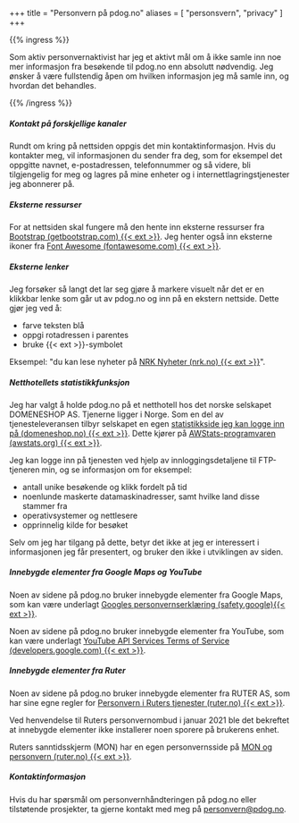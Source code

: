 +++
title = "Personvern på pdog.no"
aliases = [
    "personsvern",
    "privacy"
]
+++

{{% ingress %}}

Som aktiv personvernaktivist har jeg et aktivt mål om å ikke samle inn noe mer informasjon fra
besøkende til pdog.no enn absolutt nødvendig. Jeg ønsker å være fullstendig åpen om hvilken
informasjon jeg må samle inn, og hvordan det behandles.

{{% /ingress %}}

##### Kontakt på forskjellige kanaler

Rundt om kring på nettsiden oppgis det min kontaktinformasjon. Hvis du kontakter meg, vil
informasjonen du sender fra deg, som for eksempel det oppgitte navnet, e-postadressen, telefonnummer
og så videre, bli tilgjengelig for meg og lagres på mine enheter og i internettlagringstjenester
jeg abonnerer på.

##### Eksterne ressurser

For at nettsiden skal fungere må den hente inn eksterne ressurser fra [Bootstrap (getbootstrap.com)
{{< ext >}}][bootstrap]. Jeg henter også inn eksterne ikoner fra [Font Awesome (fontawesome.com)
{{< ext >}}][fontawesome].

##### Eksterne lenker

Jeg forsøker så langt det lar seg gjøre å markere visuelt når det er en klikkbar lenke som går
ut av pdog.no og inn på en ekstern nettside. Dette gjør jeg ved å:

- farve teksten blå
- oppgi rotadressen i parentes
- bruke {{< ext >}}-symbolet

Eksempel: "du kan lese nyheter på [NRK Nyheter (nrk.no) {{< ext >}}](https://nrk.no)".

##### Netthotellets statistikkfunksjon

Jeg har valgt å holde pdog.no på et netthotell hos det norske selskapet DOMENESHOP AS. Tjenerne
ligger i Norge. Som en del av tjenesteleveransen tilbyr selskapet en egen [statistikkside jeg
kan logge inn på (domeneshop.no) {{< ext >}}][domeneshop-stat]. Dette kjører på
[AWStats-programvaren (awstats.org) {{< ext >}}][awstats].

Jeg kan logge inn på tjenesten
ved hjelp av innloggingsdetaljene til FTP-tjeneren min, og se informasjon om for eksempel:

- antall unike besøkende og klikk fordelt på tid
- noenlunde maskerte datamaskinadresser, samt hvilke land disse stammer fra
- operativsystemer og nettlesere
- opprinnelig kilde for besøket

Selv om jeg har tilgang på dette, betyr det ikke at jeg er interessert i informasjonen jeg får
presentert, og bruker den ikke i utviklingen av siden.

##### Innebygde elementer fra Google Maps og YouTube

Noen av sidene på pdog.no bruker innebygde elementer fra Google Maps, som kan være underlagt
[Googles personvernserklæring (safety.google){{< ext >}}][google].

Noen av sidene på pdog.no bruker innebygde elementer fra YouTube, som kan være underlagt
[YouTube API Services Terms of Service (developers.google.com) {{< ext >}}][yt].

##### Innebygde elementer fra Ruter

Noen av sidene på pdog.no bruker innebygde elementer fra RUTER AS, som har sine egne regler for
[Personvern i Ruters tjenester (ruter.no) {{< ext >}}][ruter].

Ved henvendelse til Ruters personvernombud i januar 2021 ble det bekreftet at innebygde elementer
ikke installerer noen sporere på brukerens enhet.

Ruters sanntidsskjerm (MON) har en egen personvernsside på
[MON og personvern (ruter.no) {{< ext >}}][mon].

##### Kontaktinformasjon

Hvis du har spørsmål om personvernhåndteringen på pdog.no eller tilstøtende prosjekter,
ta gjerne kontakt med meg på [personvern@pdog.no](mailto:personvern@pdog.no).

[bootstrap]: https://getbootstrap.com/docs/4.6/getting-started/introduction/
[google]: https://safety.google/privacy/
[fontawesome]: https://fontawesome.com/how-to-use/on-the-web/referencing-icons/basic-use
[yt]: https://developers.google.com/youtube/terms/api-services-terms-of-service-emea#user-privacy
[mon]: https://ruter.no/fa-hjelp/vilkar/personvern/mon-og-personvern  
[domeneshop-stat]: https://domene.shop/faq?section=25&id=82
[awstats]: http://www.awstats.org
[ruter]: https://ruter.no/fa-hjelp/vilkar/personvern/
